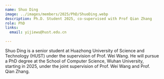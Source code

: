```yaml
---
name: Shuo Ding
image: ../images/members/2025/PhD/ShuoDing.webp
description: Ph.D. Student 2025, co-supervised with Prof Qian Zhang
role: PhD
links:
  email: yijiewu@hust.edu.cn
  
---
```


Shuo Ding is a senior student at Huazhong University of Science and Technology (HUST) under the supervision of Prof. Wei Wang. He will pursue a PhD degree at the School of Computer Science, Wuhan University, starting in 2025, under the joint supervision of Prof. Wei Wang and Prof. Qian Zhang.
